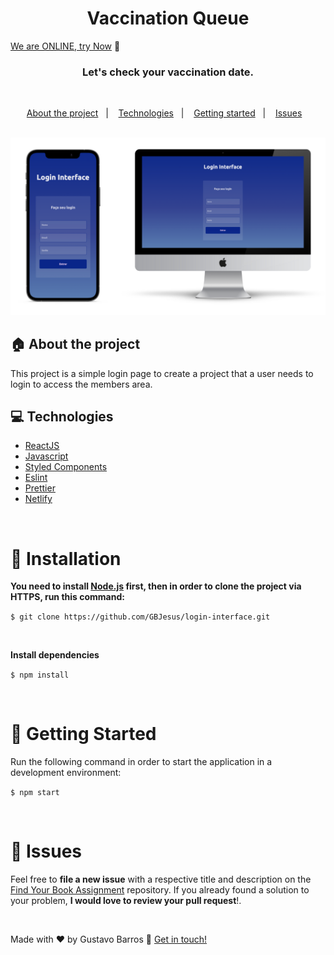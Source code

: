 <h1 align="center">
  Vaccination Queue
</h1>

[We are ONLINE, try Now](https://pagelogin-interface.netlify.app/) :tada:<br> 


<h3 align="center">
  Let's check your vaccination date.
</h3>

<br>

<p align="center">
  <a href="#house-about-the-project">About the project</a>&nbsp;&nbsp;&nbsp;|&nbsp;&nbsp;&nbsp;
  <a href="#computer-technologies">Technologies</a>&nbsp;&nbsp;&nbsp;|&nbsp;&nbsp;&nbsp;
  <a href="#construction_worker-installation">Getting started</a>&nbsp;&nbsp;&nbsp;|&nbsp;&nbsp;&nbsp;
  <a href="#bug-issues">Issues</a>&nbsp;&nbsp;&nbsp;
</p>

<br>

<img alt="Layout" src="https://github.com/GBJesus/login-interface/blob/master/src/assets/result.png">
<br>


## :house: About the project

This project is a simple login page to create a project that a user needs to login to access the members area.
<br>

## :computer: Technologies

- [ReactJS](https://reactjs.org/)
- [Javascript](https://www.javascript.com/)
- [Styled Components](https://styled-components.com/)
- [Eslint](https://eslint.org/)
- [Prettier](https://prettier.io/)
- [Netlify](https://www.netlify.com/)


<br>

# :construction_worker: Installation

**You need to install [Node.js](https://nodejs.org/en/download/) first, then in order to clone the project via HTTPS, run this command:**

```$ git clone https://github.com/GBJesus/login-interface.git```

<br>

**Install dependencies**

```$ npm install```

<br>


# :runner: Getting Started

Run the following command in order to start the application in a development environment:

```$ npm start```

<br>


# :bug: Issues

Feel free to **file a new issue** with a respective title and description on the [Find Your Book Assignment](https://github.com/GBJesus/login-interface/issues) repository. If you already found a solution to your problem, **I would love to review your pull request**!.

<br>





Made with ♥ by Gustavo Barros :wave: [Get in touch!](https://www.linkedin.com/in/gustavo-gbjesus/)

